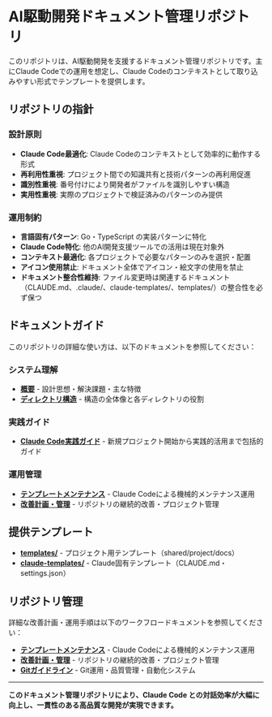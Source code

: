 # AI駆動開発ドキュメント管理リポジトリ

このリポジトリは、AI駆動開発を支援するドキュメント管理リポジトリです。主にClaude Codeでの運用を想定し、Claude Codeのコンテキストとして取り込みやすい形式でテンプレートを提供します。

## リポジトリの指針

### 設計原則

- **Claude Code最適化**: Claude Codeのコンテキストとして効率的に動作する形式
- **再利用性重視**: プロジェクト間での知識共有と技術パターンの再利用促進
- **識別性重視**: 番号付けにより開発者がファイルを識別しやすい構造
- **実用性重視**: 実際のプロジェクトで検証済みのパターンのみ提供

### 運用制約

- **言語固有パターン**: Go・TypeScript の実装パターンに特化
- **Claude Code特化**: 他のAI開発支援ツールでの活用は現在対象外
- **コンテキスト最適化**: 各プロジェクトで必要なパターンのみを選択・配置
- **アイコン使用禁止**: ドキュメント全体でアイコン・絵文字の使用を禁止
- **ドキュメント整合性維持**: ファイル変更時は関連するドキュメント（CLAUDE.md、.claude/、claude-templates/、templates/）の整合性を必ず保つ

## ドキュメントガイド

このリポジトリの詳細な使い方は、以下のドキュメントを参照してください：

### システム理解

- **[概要](.claude/context/01-overview.md)** - 設計思想・解決課題・主な特徴
- **[ディレクトリ構造](.claude/context/02-directory-structure.md)** - 構造の全体像と各ディレクトリの役割

### 実践ガイド

- **[Claude Code実践ガイド](.claude/context/03-claudecode-getting-started.md)** - 新規プロジェクト開始から実践的活用まで包括的ガイド

### 運用管理

- **[テンプレートメンテナンス](.claude/workflows/01-template-maintenance.md)** - Claude Codeによる機械的メンテナンス運用
- **[改善計画・管理](.claude/workflows/02-improvement-management.md)** - リポジトリの継続的改善・プロジェクト管理

## 提供テンプレート

- **[templates/](templates/)** - プロジェクト用テンプレート（shared/project/docs）
- **[claude-templates/](claude-templates/)** - Claude固有テンプレート（CLAUDE.md・settings.json）

## リポジトリ管理

詳細な改善計画・運用手順は以下のワークフロードキュメントを参照してください：

- **[テンプレートメンテナンス](.claude/workflows/01-template-maintenance.md)** - Claude Codeによる機械的メンテナンス運用
- **[改善計画・管理](.claude/workflows/02-improvement-management.md)** - リポジトリの継続的改善・プロジェクト管理
- **[Gitガイドライン](.claude/workflows/03-git-guidelines.md)** - Git運用・品質管理・自動化システム

---

**このドキュメント管理リポジトリにより、Claude Code との対話効率が大幅に向上し、一貫性のある高品質な開発が実現できます。**
